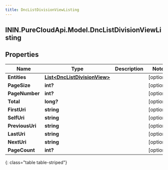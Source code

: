 ```yaml
---
title: DncListDivisionViewListing
---
```

## ININ.PureCloudApi.Model.DncListDivisionViewListing

## Properties

|Name | Type | Description | Notes|
|------------ | ------------- | ------------- | -------------|
| **Entities** | [**List&lt;DncListDivisionView&gt;**](DncListDivisionView.html) |  | [optional] |
| **PageSize** | **int?** |  | [optional] |
| **PageNumber** | **int?** |  | [optional] |
| **Total** | **long?** |  | [optional] |
| **FirstUri** | **string** |  | [optional] |
| **SelfUri** | **string** |  | [optional] |
| **PreviousUri** | **string** |  | [optional] |
| **LastUri** | **string** |  | [optional] |
| **NextUri** | **string** |  | [optional] |
| **PageCount** | **int?** |  | [optional] |
{: class="table table-striped"}


